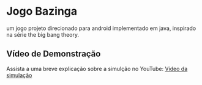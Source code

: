 # Jogo Bazinga

um jogo projeto direcionado para android implementado em java, inspirado na série the big bang theory.  

## Vídeo de Demonstração

Assista a uma breve explicação sobre a simulção no YouTube:
[Vídeo da simulação]([https://www.youtube.com/watch?v=MMTyoqdY-vk&t=6s](https://youtu.be/gWQ6Bg12-ng?si=W0AW6WOpWi6EYkDO))



